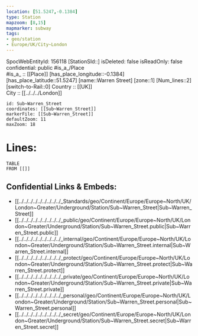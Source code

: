 ```yaml
---
location: [51.5247,-0.1384] 
type: Station 
mapzoom: [8,15] 
mapmarker: subway 
tags:
- geo/station
- Europe/UK/City~London
---
```

SpocWebEntityId: 156118
[StationSId::] 
isDeleted: false
isReadOnly: false
confidential: public
#is_a_/Place  
#is_a_ :: [[Place]] 
[has_place_longitude::-0.1384] 
[has_place_latitude::51.5247] 
[name::Warren Street] 
[zone::1] 
[Num_lines::2] 
[switch-to-Rail::0] 
Country :: [[UK]]  
City :: [[../../../London]]  


```leaflet
id: Sub~Warren_Street
coordinates: [[Sub~Warren_Street]] 
markerFile: [[Sub~Warren_Street]] 
defaultZoom: 11 
maxZoom: 18
```


# Lines: 
```dataview
TABLE 
FROM [[]] 
```

## Confidential Links & Embeds: 
- [[../../../../../../../../../_Standards/geo/Continent/Europe/Europe~North/UK/London~Greater/Underground/Station/Sub~Warren_Street|Sub~Warren_Street]] 
- [[../../../../../../../../../_public/geo/Continent/Europe/Europe~North/UK/London~Greater/Underground/Station/Sub~Warren_Street.public|Sub~Warren_Street.public]] 
- [[../../../../../../../../../_internal/geo/Continent/Europe/Europe~North/UK/London~Greater/Underground/Station/Sub~Warren_Street.internal|Sub~Warren_Street.internal]] 
- [[../../../../../../../../../_protect/geo/Continent/Europe/Europe~North/UK/London~Greater/Underground/Station/Sub~Warren_Street.protect|Sub~Warren_Street.protect]] 
- [[../../../../../../../../../_private/geo/Continent/Europe/Europe~North/UK/London~Greater/Underground/Station/Sub~Warren_Street.private|Sub~Warren_Street.private]] 
- [[../../../../../../../../../_personal/geo/Continent/Europe/Europe~North/UK/London~Greater/Underground/Station/Sub~Warren_Street.personal|Sub~Warren_Street.personal]] 
- [[../../../../../../../../../_secret/geo/Continent/Europe/Europe~North/UK/London~Greater/Underground/Station/Sub~Warren_Street.secret|Sub~Warren_Street.secret]] 
